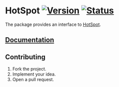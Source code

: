 # HotSpot [![Version][version-img]][version-url] [![Status][status-img]][status-url]

The package provides an interface to [HotSpot][1].

## [Documentation][docs]

## Contributing

1. Fork the project.
2. Implement your idea.
3. Open a pull request.

[1]: http://lava.cs.virginia.edu/HotSpot

[version-img]: https://img.shields.io/crates/v/hotspot.svg
[version-url]: https://crates.io/crates/hotspot
[status-img]: https://travis-ci.org/markov-chain/hotspot.svg?branch=master
[status-url]: https://travis-ci.org/markov-chain/hotspot
[docs]: https://markov-chain.github.io/hotspot
